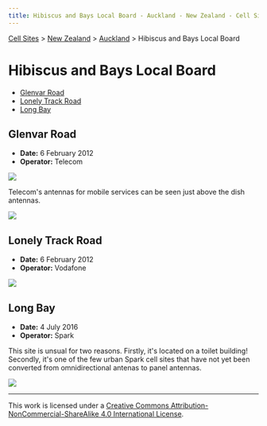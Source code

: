 ```yaml
---
title: Hibiscus and Bays Local Board - Auckland - New Zealand - Cell Sites
---
```


[Cell Sites](../../../) > [New Zealand](../../) > [Auckland](../) > Hibiscus and Bays Local Board

# Hibiscus and Bays Local Board

* [Glenvar Road](#glenvar-road)
* [Lonely Track Road](#lonely-track-road)
* [Long Bay](#long-bay)

## Glenvar Road

* **Date:** 6 February 2012
* **Operator:** Telecom

![](https://f001.backblazeb2.com/file/CellSites/NZ/AUK/Hibiscus+and+Bays/20120206-132851.jpg)

Telecom's antennas for mobile services can be seen just above the dish antennas.

![](https://f001.backblazeb2.com/file/CellSites/NZ/AUK/Hibiscus+and+Bays/20120206-132934.jpg)

## Lonely Track Road

* **Date:** 6 February 2012
* **Operator:** Vodafone

![](https://f001.backblazeb2.com/file/CellSites/NZ/AUK/Hibiscus+and+Bays/20120206-132108.jpg)

## Long Bay

* **Date:** 4 July 2016
* **Operator:** Spark

This site is unsual for two reasons. Firstly, it's located on a toilet building! Secondly, it's one of the few urban Spark cell sites that have not yet been converted from omnidirectional antenas to panel antennas.

![](https://f001.backblazeb2.com/file/CellSites/NZ/AUK/Hibiscus+and+Bays/20160704-131511.jpg)

---

This work is licensed under a [Creative Commons Attribution-NonCommercial-ShareAlike 4.0 International License](http://creativecommons.org/licenses/by-nc-sa/4.0/).
